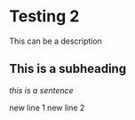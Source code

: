 # Testing 2

This can be a description

## This is a subheading
*this is a sentence*

new line 1
new line 2
